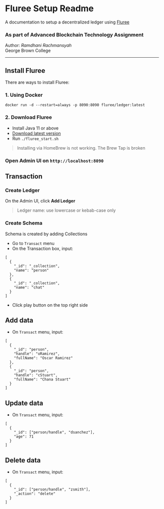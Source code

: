 # Fluree Setup Readme

A documentation to setup a decentralized ledger using [Fluree](https://flur.ee/)

### As part of Advanced Blockchain Technology Assignment

Author: _Ramdhani Rachmansyah_  
George Brown College

---

## Install Fluree

There are ways to install Fluree:

### 1. Using Docker

`docker run -d --restart=always -p 8090:8090 fluree/ledger:latest`

### 2. Download Fluree

- Install Java 11 or above
- [Download latest version](https://s3.amazonaws.com/fluree-releases-public/fluree-stable.zip)
- Run `./fluree_start.sh`

> Installing via HomeBrew is not working. The Brew Tap is broken

### Open Admin UI on `http://localhost:8090`

## Transaction

### Create Ledger

On the Admin UI, click **Add Ledger**

> Ledger name: use lowercase or kebab-case only

### Create Schema

Schema is created by adding Collections

- Go to `Transact` menu
- On the Transaction box, input:

```
[
  {
    "_id": "_collection",
    "name": "person"
  },
  {
    "_id": "_collection",
    "name": "chat"
  }
]
```

- Click play button on the top right side

## Add data

- On `Transact` menu, input:

```
[
  {
    "_id": "person",
    "handle": "oRamirez",
    "fullName": "Oscar Ramirez"
  },
  {
    "_id": "person",
    "handle": "cStuart",
    "fullName": "Chana Stuart"
  }
]
```

## Update data

- On `Transact` menu, input:

```
[
  {
    "_id": ["person/handle", "dsanchez"],
    "age": 71
  }
]
```

## Delete data

- On `Transact` menu, input:

```
[
  {
    "_id": ["person/handle", "zsmith"],
    "_action": "delete"
  }
]
```
